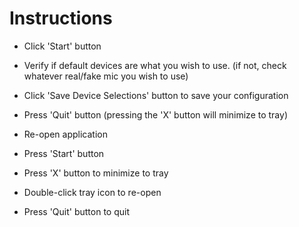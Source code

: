 ﻿# Instructions

* Click 'Start' button

* Verify if default devices are what you wish to use.
(if not, check whatever real/fake mic you wish to use)

* Click 'Save Device Selections' button to save your configuration

* Press 'Quit' button (pressing the 'X' button will minimize to tray)

* Re-open application

* Press 'Start' button

* Press 'X' button to minimize to tray

* Double-click tray icon to re-open

* Press 'Quit' button to quit